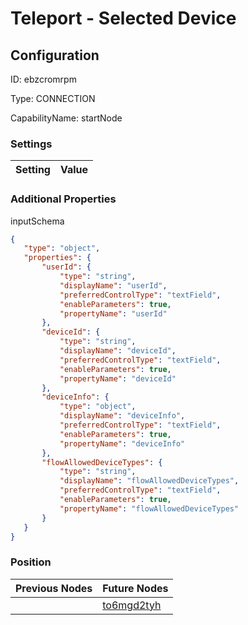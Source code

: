 # Teleport - Selected Device
## Configuration
ID:  ebzcromrpm

Type: CONNECTION 

CapabilityName: startNode

### Settings
| Setting | Value  |
| :------------------------ | ---------------------------------------- |
 




### Additional Properties
inputSchema
 ```json 
{
	"type": "object",
	"properties": {
		"userId": {
			"type": "string",
			"displayName": "userId",
			"preferredControlType": "textField",
			"enableParameters": true,
			"propertyName": "userId"
		},
		"deviceId": {
			"type": "string",
			"displayName": "deviceId",
			"preferredControlType": "textField",
			"enableParameters": true,
			"propertyName": "deviceId"
		},
		"deviceInfo": {
			"type": "object",
			"displayName": "deviceInfo",
			"preferredControlType": "textField",
			"enableParameters": true,
			"propertyName": "deviceInfo"
		},
		"flowAllowedDeviceTypes": {
			"type": "string",
			"displayName": "flowAllowedDeviceTypes",
			"preferredControlType": "textField",
			"enableParameters": true,
			"propertyName": "flowAllowedDeviceTypes"
		}
	}
}
```




### Position
| Previous Nodes | Future Nodes |
| :------------- | ------------ |
|  | [to6mgd2tyh](./to6mgd2tyh.md) |